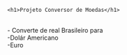     <h1>Projeto Conversor de Moedas</h1> 
<br>         
- Converte de real Brasileiro para
<br>
-Dolár Americano 
<br>
-Euro 
